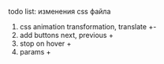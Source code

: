 todo list:
изменения css файла <br />
1. css animation transformation, translate +-<br />
2. add buttons next, previous +<br />
3. stop on hover +<br />
4. params + <br />
